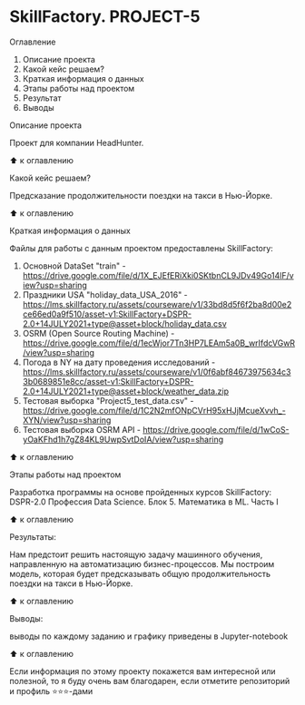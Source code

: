 # SkillFactory. PROJECT-5

Оглавление

1. Описание проекта
2. Какой кейс решаем?
3. Краткая информация о данных
4. Этапы работы над проектом
5. Результат
6. Выводы

Описание проекта

Проект для компании HeadHunter.

⬆️ к оглавлению

Какой кейс решаем?

Предсказание продолжительности поездки на такси в Нью-Йорке.

⬆️ к оглавлению

Краткая информация о данных

Файлы для работы с данным проектом предоставлены SkillFactory:

1. Основной DataSet "train" - https://drive.google.com/file/d/1X_EJEfERiXki0SKtbnCL9JDv49Go14lF/view?usp=sharing
2. Праздники USA "holiday_data_USA_2016" - https://lms.skillfactory.ru/assets/courseware/v1/33bd8d5f6f2ba8d00e2ce66ed0a9f510/asset-v1:SkillFactory+DSPR-2.0+14JULY2021+type@asset+block/holiday_data.csv
3. OSRM (Open Source Routing Machine) - https://drive.google.com/file/d/1ecWjor7Tn3HP7LEAm5a0B_wrIfdcVGwR/view?usp=sharing
4. Погода в NY на дату проведения исследований - https://lms.skillfactory.ru/assets/courseware/v1/0f6abf84673975634c33b0689851e8cc/asset-v1:SkillFactory+DSPR-2.0+14JULY2021+type@asset+block/weather_data.zip
5. Тестовая выборка "Project5_test_data.csv" - https://drive.google.com/file/d/1C2N2mfONpCVrH95xHJjMcueXvvh_-XYN/view?usp=sharing
6. Тестовая выборка OSRM API - https://drive.google.com/file/d/1wCoS-yOaKFhd1h7gZ84KL9UwpSvtDoIA/view?usp=sharing


⬆️ к оглавлению

Этапы работы над проектом

Разработка программы на основе пройденных курсов SkillFactory: DSPR-2.0 Профессия Data Science. Блок 5. Математика в ML. Часть I

⬆️ к оглавлению

Результаты:

Нам предстоит решить настоящую задачу машинного обучения, направленную на автоматизацию бизнес-процессов. Мы построим модель, которая будет предсказывать общую продолжительность поездки на такси в Нью-Йорке.

⬆️ к оглавлению

Выводы:

выводы по каждому заданию и графику приведены в Jupyter-notebook

⬆️ к оглавлению

Если информация по этому проекту покажется вам интересной или полезной, то я буду очень вам благодарен, если отметите репозиторий и профиль ⭐️⭐️⭐️-дами
